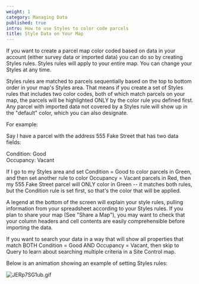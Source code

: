 ```yaml
---
weight: 1
category: Managing Data
published: true
intro: How to use Styles to color code parcels
title: Style Data on Your Map
---
```

If you want to create a parcel map color coded based on data in your account (either survey data or imported data) you can do so by creating Styles rules. Styles rules will apply to your entire map. You can change your Styles at any time.

Styles rules are matched to parcels sequentially based on the top to bottom order in your map's Styles area. That means if you create a set of Styles rules that includes two color codes, both of which match parcels on your map, the parcels will be highlighted ONLY by the color rule you defined first. Any parcel with imported data not covered by a Styles rule will show up in the "default" color, which you can also designate.

For example:

Say I have a parcel with the address 555 Fake Street that has two data fields:

Condition: Good  
Occupancy: Vacant

If I go to my Styles area and set Condition = Good to color parcels in Green, and then set another rule to color Occupancy = Vacant parcels in Red, then my 555 Fake Street parcel will ONLY color in Green -- it matches both rules, but the Condition rule is set first, so that's the color that will be applied.

A legend at the bottom of the screen will explain your style rules, pulling information from your spreadsheet according to your Styles rules. If you plan to share your map (See "Share a Map"), you may want to check that your column headers and cell contents are easily comprehensible before importing the data.

If you want to search your data in a way that will show all properties that match BOTH Condition = Good AND Occupancy = Vacant, then skip to Query to learn about searching multiple criteria in a Site Control map.

Below is an animation showing an example of setting Styles rules:

![JERp7SG1ub.gif]({{site.baseurl}}/img/JERp7SG1ub.gif)
